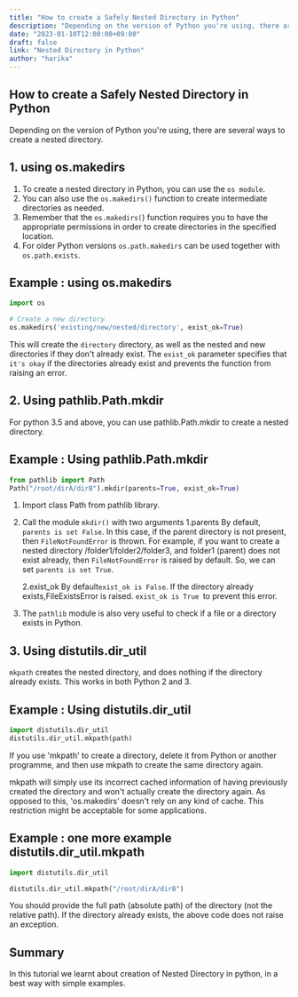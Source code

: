 ```yaml
---
title: "How to create a Safely Nested Directory in Python"
description: "Depending on the version of Python you're using, there are several ways to create a nested directory"
date: "2023-01-10T12:00:00+09:00"
draft: false
link: "Nested Directory in Python"
author: "harika"
---
```


## How to create a Safely Nested Directory in Python
Depending on the version of Python you're using, there are several ways to create a nested directory. 

## 1. using os.makedirs

1. To create a nested directory in Python, you can use the `os module`.
2. You can also use the `os.makedirs()` function to create intermediate directories as needed. 
3. Remember that the `os.makedirs(`) function requires you to have the appropriate permissions in order to create directories in the specified location. 
4. For older Python versions `os.path.makedirs` can be used together with 
`os.path.exists`.


## Example : using os.makedirs

```python
import os

# Create a new directory
os.makedirs('existing/new/nested/directory', exist_ok=True)
```
This will create the `directory` directory, as well as the nested and new directories if they don't already exist. The `exist_ok` parameter specifies that `it's okay` if the directories already exist and prevents the function from raising an error.

## 2. Using pathlib.Path.mkdir 

For python 3.5 and above, you can use pathlib.Path.mkdir to create a nested directory.

## Example : Using pathlib.Path.mkdir 

```python
from pathlib import Path
Path("/root/dirA/dirB").mkdir(parents=True, exist_ok=True)
```

1. Import class Path from pathlib library.

2. Call the module `mkdir()` with two arguments 
   1.parents 
   By default, `parents is set False`. In this case, if the parent directory is not present, then `FileNotFoundError` is thrown. 
   For example, if you want to create a nested directory /folder1/folder2/folder3, and folder1 (parent) does not exist already, then `FileNotFoundError` is raised by default. So, we can set
   `parents is set True`.

   2.exist_ok
   By default`exist_ok is False`. 
   If the directory already exists,FileExistsError is raised. 
   `exist_ok is True `to prevent this error.

3. The `pathlib` module is also very useful to check if a file or a directory exists in Python.

## 3. Using distutils.dir_util

`mkpath` creates the nested directory, and does nothing if the directory already exists. This works in both Python 2 and 3.
 
## Example :  Using distutils.dir_util

```python
import distutils.dir_util
distutils.dir_util.mkpath(path)
```

If you use 'mkpath' to create a directory, delete it from Python or another programme, and then use mkpath to create the same directory again.

mkpath will simply use its incorrect cached information of having previously created the directory and won't actually create the directory again.
As opposed to this, 'os.makedirs' doesn't rely on any kind of cache.
This restriction might be acceptable for some applications. 

## Example : one more example distutils.dir_util.mkpath

```python
import distutils.dir_util

distutils.dir_util.mkpath("/root/dirA/dirB")
```
You should provide the full path (absolute path) of the directory (not the relative path). If the directory already exists, the above code does not raise an exception.

## Summary
In this tutorial we learnt about creation of Nested Directory in python, 
in a best way with simple examples.